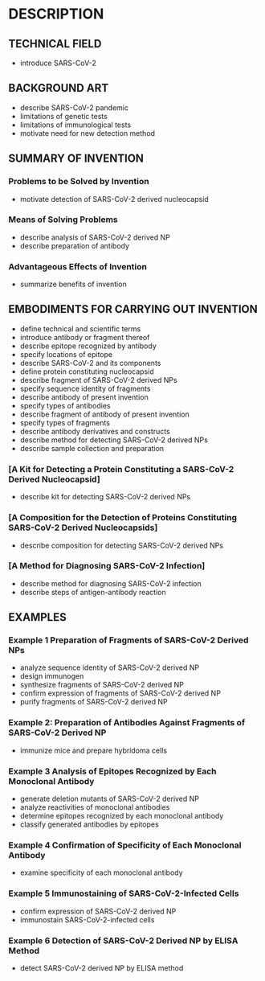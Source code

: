 # DESCRIPTION

## TECHNICAL FIELD

- introduce SARS-CoV-2

## BACKGROUND ART

- describe SARS-CoV-2 pandemic
- limitations of genetic tests
- limitations of immunological tests
- motivate need for new detection method

## SUMMARY OF INVENTION

### Problems to be Solved by Invention

- motivate detection of SARS-CoV-2 derived nucleocapsid

### Means of Solving Problems

- describe analysis of SARS-CoV-2 derived NP
- describe preparation of antibody

### Advantageous Effects of Invention

- summarize benefits of invention

## EMBODIMENTS FOR CARRYING OUT INVENTION

- define technical and scientific terms
- introduce antibody or fragment thereof
- describe epitope recognized by antibody
- specify locations of epitope
- describe SARS-CoV-2 and its components
- define protein constituting nucleocapsid
- describe fragment of SARS-CoV-2 derived NPs
- specify sequence identity of fragments
- describe antibody of present invention
- specify types of antibodies
- describe fragment of antibody of present invention
- specify types of fragments
- describe antibody derivatives and constructs
- describe method for detecting SARS-CoV-2 derived NPs
- describe sample collection and preparation

### [A Kit for Detecting a Protein Constituting a SARS-CoV-2 Derived Nucleocapsid]

- describe kit for detecting SARS-CoV-2 derived NPs

### [A Composition for the Detection of Proteins Constituting SARS-CoV-2 Derived Nucleocapsids]

- describe composition for detecting SARS-CoV-2 derived NPs

### [A Method for Diagnosing SARS-CoV-2 Infection]

- describe method for diagnosing SARS-CoV-2 infection
- describe steps of antigen-antibody reaction

## EXAMPLES

### Example 1 Preparation of Fragments of SARS-CoV-2 Derived NPs

- analyze sequence identity of SARS-CoV-2 derived NP
- design immunogen
- synthesize fragments of SARS-CoV-2 derived NP
- confirm expression of fragments of SARS-CoV-2 derived NP
- purify fragments of SARS-CoV-2 derived NP

### Example 2: Preparation of Antibodies Against Fragments of SARS-CoV-2 Derived NP

- immunize mice and prepare hybridoma cells

### Example 3 Analysis of Epitopes Recognized by Each Monoclonal Antibody

- generate deletion mutants of SARS-CoV-2 derived NP
- analyze reactivities of monoclonal antibodies
- determine epitopes recognized by each monoclonal antibody
- classify generated antibodies by epitopes

### Example 4 Confirmation of Specificity of Each Monoclonal Antibody

- examine specificity of each monoclonal antibody

### Example 5 Immunostaining of SARS-CoV-2-Infected Cells

- confirm expression of SARS-CoV-2 derived NP
- immunostain SARS-CoV-2-infected cells

### Example 6 Detection of SARS-CoV-2 Derived NP by ELISA Method

- detect SARS-CoV-2 derived NP by ELISA method

